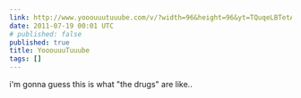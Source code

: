 ```yaml
---
link: http://www.yooouuutuuube.com/v/?width=96&height=96&yt=TQuqeLBTetA&flux=1&direction=bottom_left
date: 2011-07-19 00:01 UTC
# published: false
published: true
title: YooouuuTuuube
tags: []
---
```


i'm gonna guess this is what "the drugs" are like..
